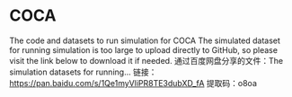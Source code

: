 # COCA
The code and datasets to run simulation for COCA
The simulated dataset for running simulation is too large to upload directly to GitHub, so please visit the link below to download it if needed. 
通过百度网盘分享的文件：The simulation datasets for running...
链接：https://pan.baidu.com/s/1Qe1myVliPR8TE3dubXD_fA 
提取码：o8oa
